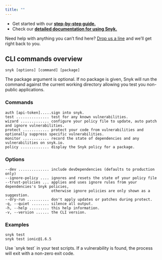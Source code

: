```yaml
---
title: ""
---
```


* Get started with our __<a href="https://snyk.io/docs/quick-start/" title="Quick start guide">step-by-step guide.</a>__
* Check our <a href="https://snyk.io/docs/using-snyk/" title="Using Snyk"> __detailed documentation for using Snyk.__</a>

Need help with anything you can’t find here? [Drop us a line](mailto:support@snyk.io) and we’ll get right back to you.

## CLI commands overview

```console
snyk [options] [command] [package]
```

The package argument is optional. If no package is given, Snyk will run the command against the current working directory allowing you test you non-public applications.

### Commands

```console
auth [api-token].....sign into snyk.
test ............... test for any known vulnerabilities.
wizard ............. configure your policy file to update, auto patch and ignore vulnerabilities.
protect ............ protect your code from vulnerabilities and optionally suppress specific vulnerabilities.
monitor ............ record the state of dependencies and any vulnerabilities on snyk.io.
policy ............. display the Snyk policy for a package.
```

### Options

```console
--dev .............. include devDependencies (defaults to production only)
--ignore-policy .... ignores and resets the state of your policy file
--trust-policies ... applies and uses ignore rules from your dependencies's Snyk policies, 
                     otherwise ignore policies are only shown as a suggestion.
--dry-run .......... don't apply updates or patches during protect.
-q, --quiet ........ silence all output.
-h, --help ......... this help information.
-v, --version ...... the CLI version.
```

### Examples

```console
snyk test
snyk test ionic@1.6.5
```

<div class="alert alert--inline">
  <p>Use `snyk test` in your test scripts. If a vulnerability is found, the process will exit with a non-zero exit code.</p>
</div>
